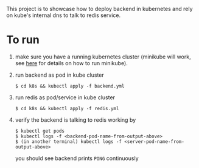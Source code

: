 This project is to showcase how to deploy backend in kubernetes and rely on kube's internal dns to talk to redis service.

# To run

1. make sure you have a running kubernetes cluster (minikube will work, see [here](https://kubernetes.io/docs/tutorials/hello-minikube/) for details on how to run minikube).

2. run backend as pod in kube cluster

   ```
   $ cd k8s && kubectl apply -f backend.yml
   ```

3. run redis as pod/service in kube cluster

   ```
   $ cd k8s && kubectl apply -f redis.yml
   ```

4. verify the backend is talking to redis working by

   ```
   $ kubectl get pods
   $ kubectl logs -f <backend-pod-name-from-output-above>
   $ (in another terminal) kubectl logs -f <server-pod-name-from-output-above>
   ```

   you should see backend prints `PONG` continuously
